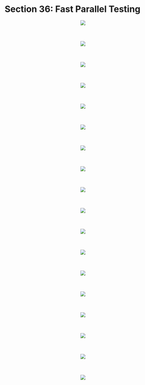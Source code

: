 # Section 36: Fast Parallel Testing

<div align="center"><img src="../diagrams/37/sql-15.svg" /></div><br/><br/><br/>
<div align="center"><img src="../diagrams/37/sql-16.svg" /></div><br/><br/><br/>
<div align="center"><img src="../diagrams/37/sql-17.svg" /></div><br/><br/><br/>
<div align="center"><img src="../diagrams/37/sql-18.svg" /></div><br/><br/><br/>
<div align="center"><img src="../diagrams/37/sql-19.svg" /></div><br/><br/><br/>
<div align="center"><img src="../diagrams/37/sql-20.svg" /></div><br/><br/><br/>
<div align="center"><img src="../diagrams/37/sql-21.svg" /></div><br/><br/><br/>

<div align="center"><img src="../diagrams/38/sql-1.svg" /></div><br/><br/><br/>
<div align="center"><img src="../diagrams/38/sql-2.svg" /></div><br/><br/><br/>
<div align="center"><img src="../diagrams/38/sql-3.svg" /></div><br/><br/><br/>
<div align="center"><img src="../diagrams/38/sql-4.svg" /></div><br/><br/><br/>
<div align="center"><img src="../diagrams/38/sql-5.svg" /></div><br/><br/><br/>
<div align="center"><img src="../diagrams/38/sql-6.svg" /></div><br/><br/><br/>
<div align="center"><img src="../diagrams/38/sql-7.svg" /></div><br/><br/><br/>
<div align="center"><img src="../diagrams/38/sql-8.svg" /></div><br/><br/><br/>
<div align="center"><img src="../diagrams/38/sql-9.svg" /></div><br/><br/><br/>
<div align="center"><img src="../diagrams/38/sql-10.svg" /></div><br/><br/><br/>
<div align="center"><img src="../diagrams/38/sql-11.svg" /></div><br/><br/><br/>
